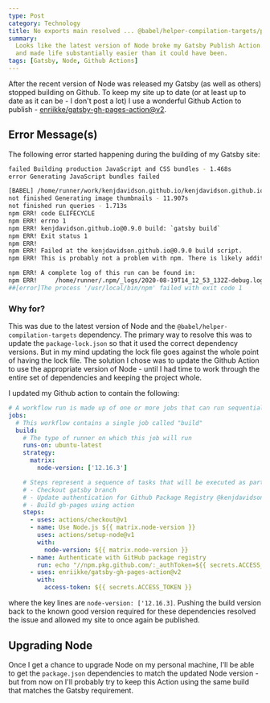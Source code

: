 ```yaml
---
type: Post
category: Technology
title: No exports main resolved ... @babel/helper-compilation-targets/package.json
summary:
  Looks like the latest version of Node broke my Gatsby Publish Action.   It's a good thing Google and Stack Overflow exist
  and made life substantially easier than it could have been.
tags: [Gatsby, Node, Github Actions]
---
```


After the recent version of Node was released my Gatsby (as well as others) stopped building on Github. To keep my site up to date (or at least up to date as it can be - I don't post a lot) I use a wonderful Github Action to publish - [enriikke/gatsby-gh-pages-action@v2](https://github.com/enriikke/gatsby-gh-pages-action).

## Error Message(s)

The following error started happening during the building of my Gatsby site:

```bash
failed Building production JavaScript and CSS bundles - 1.468s
error Generating JavaScript bundles failed

[BABEL] /home/runner/work/kenjdavidson.github.io/kenjdavidson.github.io/.cache/production-app.js: No "exports" main resolved in /home/runner/work/kenjdavidson.github.io/kenjdavidson.github.io/node_modules/@babel/helper-compilation-targets/package.json
not finished Generating image thumbnails - 11.907s
not finished run queries - 1.713s
npm ERR! code ELIFECYCLE
npm ERR! errno 1
npm ERR! kenjdavidson.github.io@0.9.0 build: `gatsby build`
npm ERR! Exit status 1
npm ERR!
npm ERR! Failed at the kenjdavidson.github.io@0.9.0 build script.
npm ERR! This is probably not a problem with npm. There is likely additional logging output above.

npm ERR! A complete log of this run can be found in:
npm ERR!     /home/runner/.npm/_logs/2020-08-19T14_12_53_132Z-debug.log
##[error]The process '/usr/local/bin/npm' failed with exit code 1
```

### Why for?

This was due to the latest version of Node and the `@babel/helper-compilation-targets` dependency. The primary way to resolve this was to update the `package-lock.json` so that it used the correct dependency versions. But in my mind updating the lock file goes against the whole point of having the lock file. The solution I chose was to update the Github Action to use the appropriate version of Node - until I had time to work through the entire set of dependencies and keeping the project whole.

I updated my Github action to contain the following:

```yml
# A workflow run is made up of one or more jobs that can run sequentially or in parallel
jobs:
  # This workflow contains a single job called "build"
  build:
    # The type of runner on which this job will run
    runs-on: ubuntu-latest
    strategy:
      matrix:
        node-version: ['12.16.3']

    # Steps represent a sequence of tasks that will be executed as part of the job
    # - Checkout gatsby branch
    # - Update authentication for Github Package Registry @kenjdavidson/base16-scss
    # - Build gh-pages using action
    steps:
      - uses: actions/checkout@v1
      - name: Use Node.js ${{ matrix.node-version }}
        uses: actions/setup-node@v1
        with:
          node-version: ${{ matrix.node-version }}
      - name: Authenticate with GitHub package registry
        run: echo "//npm.pkg.github.com/:_authToken=${{ secrets.ACCESS_TOKEN }}" > ~/.npmrc
      - uses: enriikke/gatsby-gh-pages-action@v2
        with:
          access-token: ${{ secrets.ACCESS_TOKEN }}
```

where the key lines are `node-version: ['12.16.3]`. Pushing the build version back to the known good version required for these dependencies resolved the issue and allowed my site to once again be published.

## Upgrading Node

Once I get a chance to upgrade Node on my personal machine, I'll be able to get the `package.json` dependencies to match the updated Node version - but from now on I'll probably try to keep this Action using the same build that matches the Gatsby requirement.
